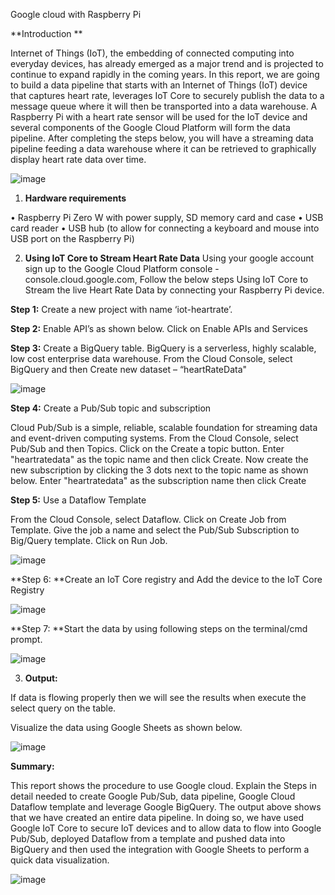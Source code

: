 Google cloud with Raspberry Pi

**Introduction **

Internet of Things (IoT), the embedding of connected computing into everyday devices, has already emerged as a major trend and is projected to continue to expand rapidly in the coming years. In this report, we are going to build a data pipeline that starts with an Internet of Things (IoT) device that captures heart rate, leverages IoT Core to securely publish the data to a message queue where it will then be transported into a data warehouse. A Raspberry Pi with a heart rate sensor will be used for the IoT device and several components of the Google Cloud Platform will form the data pipeline. After completing the steps below, you will have a streaming data pipeline feeding a data warehouse where it can be retrieved to graphically display heart rate data over time.

![image](https://user-images.githubusercontent.com/83789235/117398516-21deba80-aec4-11eb-9ef1-dcdfe1e6c86b.png)

 

1. **Hardware requirements**

•	Raspberry Pi Zero W with power supply, SD memory card and case
•	USB card reader
•	USB hub (to allow for connecting a keyboard and mouse into USB port on the Raspberry Pi)

2. **Using IoT Core to Stream Heart Rate Data**
Using your google account sign up to the Google Cloud Platform console - console.cloud.google.com, Follow the below steps Using IoT Core to Stream the live Heart Rate Data by connecting your Raspberry Pi device.

**Step 1:** Create a new project with name ‘iot-heartrate’. 

**Step 2:** Enable API’s as shown below. Click on Enable APIs and Services

**Step 3:** Create a BigQuery table. BigQuery is a serverless, highly scalable, low cost enterprise data warehouse. From the Cloud Console, select BigQuery and then Create new dataset – “heartRateData"  

![image](https://user-images.githubusercontent.com/83789235/117398546-328f3080-aec4-11eb-9671-e34f505d0246.png)

 
**Step 4:** Create a Pub/Sub topic and subscription

Cloud Pub/Sub is a simple, reliable, scalable foundation for streaming data and event-driven computing systems. From the Cloud Console, select Pub/Sub and then Topics. Click on the Create a topic button. Enter "heartratedata" as the topic name and then click Create. Now create the new subscription by clicking the 3 dots next to the topic name as shown below. Enter "heartratedata" as the subscription name then click Create

**Step 5:** Use a Dataflow Template

From the Cloud Console, select Dataflow. Click on Create Job from Template. Give the job a name and select the Pub/Sub Subscription to Big/Query template. Click on Run Job.

![image](https://user-images.githubusercontent.com/83789235/117398606-4d61a500-aec4-11eb-9b0d-c9ff40393ebd.png)

 

**Step 6: **Create an IoT Core registry and Add the device to the IoT Core Registry

 ![image](https://user-images.githubusercontent.com/83789235/117398621-53578600-aec4-11eb-8b6f-8f60d1de7f17.png)


**Step 7: **Start the data by using following steps on the terminal/cmd prompt.

![image](https://user-images.githubusercontent.com/83789235/117398628-59e5fd80-aec4-11eb-849f-74ec37637f39.png)
 

3. **Output:**

If data is flowing properly then we will see the results when execute the select query on the table. 

Visualize the data using Google Sheets as shown below.

![image](https://user-images.githubusercontent.com/83789235/117398644-623e3880-aec4-11eb-8cd4-df6bd066db9b.png)

 
**Summary:**

This report shows the procedure to use Google cloud. Explain the Steps in detail needed to create Google Pub/Sub, data pipeline, Google Cloud Dataflow template and leverage Google BigQuery. The output above shows that we have created an entire data pipeline. In doing so, we have used Google IoT Core to secure IoT devices and to allow data to flow into Google Pub/Sub, deployed Dataflow from a template and pushed data into BigQuery and then used the integration with Google Sheets to perform a quick data visualization.

![image](https://user-images.githubusercontent.com/83789235/117398085-25257680-aec3-11eb-862d-1fd87da88e76.png)
